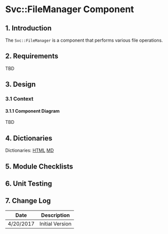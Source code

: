 # Svc::FileManager Component

## 1. Introduction

The `Svc::FileManager` is a component that performs various file operations.

## 2. Requirements

TBD

## 3. Design

### 3.1 Context

#### 3.1.1 Component Diagram

TBD

## 4. Dictionaries

Dictionaries: [HTML](FileManager.html) [MD](FileManager.md)

## 5. Module Checklists

## 6. Unit Testing

## 7. Change Log

Date | Description
---- | -----------
4/20/2017 | Initial Version



